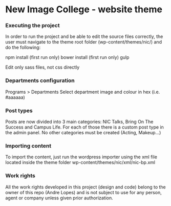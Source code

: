 # New Image College - website theme

### Executing the project
In order to run the project and be able to edit the source files correctly, the user must navigate to the theme root folder (wp-content/themes/nic/) and do the following:

npm install (first run only)
bower install (first run only)
gulp

Edit only sass files, not css directly

### Departments configuration
Programs > Departments
Select department image and colour in hex (i.e. #aaaaaa)

### Post types
Posts are now divided into 3 main categories: NIC Talks, Bring On The Success and Campus Life.
For each of those there is a custom post type in the admin panel. No other categories must be created (Acting, Makeup...)

### Importing content
To import the content, just run the wordpress importer using the xml file located inside the theme folder
wp-content/themes/nic/xml/nic-bp.xml

### Work rights
All the work rights developed in this project (design and code) belong to the owner of this repo (Andre Lopes) and is not subject to use for any person, agent or company unless given prior authorization.
